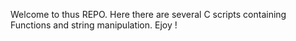 Welcome to thus REPO. Here there are several C scripts containing Functions and string manipulation. Ejoy !
